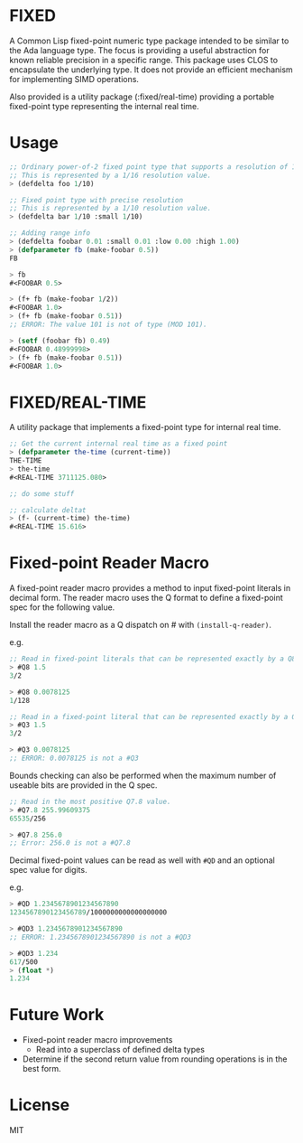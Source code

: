 FIXED
=====

A Common Lisp fixed-point numeric type package intended to be similar to the Ada language type.  The focus is providing a useful abstraction for known reliable precision in a specific range.  This package uses CLOS to encapsulate the underlying type.  It does not provide an efficient mechanism for implementing SIMD operations.

Also provided is a utility package (:fixed/real-time) providing a portable fixed-point type representing the internal real time.

Usage
=====

```lisp
;; Ordinary power-of-2 fixed point type that supports a resolution of 1/10.
;; This is represented by a 1/16 resolution value.
> (defdelta foo 1/10)

;; Fixed point type with precise resolution
;; This is represented by a 1/10 resolution value.
> (defdelta bar 1/10 :small 1/10)

;; Adding range info
> (defdelta foobar 0.01 :small 0.01 :low 0.00 :high 1.00)
> (defparameter fb (make-foobar 0.5))
FB

> fb
#<FOOBAR 0.5>

> (f+ fb (make-foobar 1/2))
#<FOOBAR 1.0>
> (f+ fb (make-foobar 0.51))
;; ERROR: The value 101 is not of type (MOD 101).

> (setf (foobar fb) 0.49)
#<FOOBAR 0.48999998>
> (f+ fb (make-foobar 0.51))
#<FOOBAR 1.0>
```

FIXED/REAL-TIME
===============

A utility package that implements a fixed-point type for internal real time.

```lisp
;; Get the current internal real time as a fixed point
> (defparameter the-time (current-time))
THE-TIME
> the-time
#<REAL-TIME 3711125.080>

;; do some stuff

;; calculate deltat
> (f- (current-time) the-time)
#<REAL-TIME 15.616>
```

Fixed-point Reader Macro
========================

A fixed-point reader macro provides a method to input fixed-point literals in decimal form.  The reader macro uses the Q format to define a fixed-point spec for the following value.

Install the reader macro as a Q dispatch on # with `(install-q-reader)`.

e.g.

```lisp
;; Read in fixed-point literals that can be represented exactly by a Q8 spec.
> #Q8 1.5
3/2

> #Q8 0.0078125
1/128

;; Read in a fixed-point literal that can be represented exactly by a Q3 spec, and one that can't.
> #Q3 1.5
3/2

> #Q3 0.0078125
;; ERROR: 0.0078125 is not a #Q3
```

Bounds checking can also be performed when the maximum number of useable bits are provided in the Q spec.

```lisp
;; Read in the most positive Q7.8 value.
> #Q7.8 255.99609375
65535/256

> #Q7.8 256.0
;; Error: 256.0 is not a #Q7.8
```

Decimal fixed-point values can be read as well with `#QD` and an optional spec value for digits.

e.g.
```lisp
> #QD 1.2345678901234567890
1234567890123456789/1000000000000000000

> #QD3 1.2345678901234567890
;; ERROR: 1.2345678901234567890 is not a #QD3

> #QD3 1.234
617/500
> (float *)
1.234
```

Future Work
===========
- Fixed-point reader macro improvements
  - Read into a superclass of defined delta types
- Determine if the second return value from rounding operations is in the best form.

License
=======

MIT
